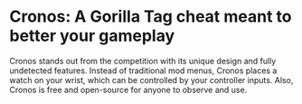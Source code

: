 # Cronos: A Gorilla Tag cheat meant to better your gameplay
Cronos stands out from the competition with its unique design and fully undetected features. Instead of traditional mod menus, Cronos places a watch on your wrist, which can be controlled by your controller inputs. Also, Cronos is free and open-source for anyone to observe and use.
